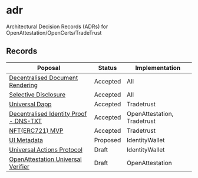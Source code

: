 # adr

Architectural Decision Records (ADRs) for OpenAttestation/OpenCerts/TradeTrust

## Records

| Poposal                                                                             | Status   | Implementation              |
| ----------------------------------------------------------------------------------- | -------- | --------------------------- |
| [Decentralised Document Rendering](./decentralised_rendering.md)                    | Accepted | All                         |
| [Selective Disclosure](./selective_disclosure.md)                                   | Accepted | All                         |
| [Universal Dapp](./configurable_dapp_usability.md)                                  | Accepted | Tradetrust                  |
| [Decentralised Identity Proof - DNS-TXT](./decentralized_identity_proof_DNS-TXT.md) | Accepted | OpenAttestation, Tradetrust |
| [NFT(ERC721) MVP](./nft_oa_minimal_code.md)                                         | Accepted | Tradetrust                  |
| [UI Metadata](./ui_metadata.md)                                                     | Proposed | IdentityWallet              |
| [Universal Actions Protocol](./universal_actions.md)                                | Draft    | IdentityWallet              |
| [OpenAttestation Universal Verifier](./verifier.md)                                 | Draft    | OpenAttestation             |
